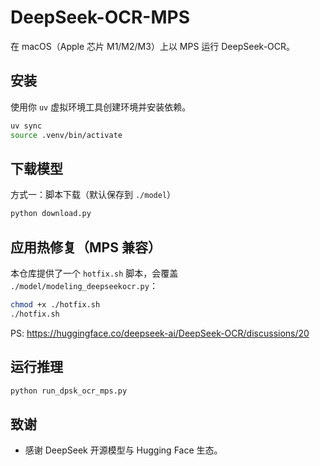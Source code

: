 # DeepSeek-OCR-MPS

在 macOS（Apple 芯片 M1/M2/M3）上以 MPS 运行 DeepSeek-OCR。

## 安装

使用你 `uv` 虚拟环境工具创建环境并安装依赖。

```zsh
uv sync
source .venv/bin/activate
```

## 下载模型

方式一：脚本下载（默认保存到 `./model`）

```zsh
python download.py
```

## 应用热修复（MPS 兼容）

本仓库提供了一个 `hotfix.sh` 脚本，会覆盖 `./model/modeling_deepseekocr.py`：

```zsh
chmod +x ./hotfix.sh
./hotfix.sh
```

PS: https://huggingface.co/deepseek-ai/DeepSeek-OCR/discussions/20

## 运行推理

```zsh
python run_dpsk_ocr_mps.py
```

## 致谢

- 感谢 DeepSeek 开源模型与 Hugging Face 生态。
